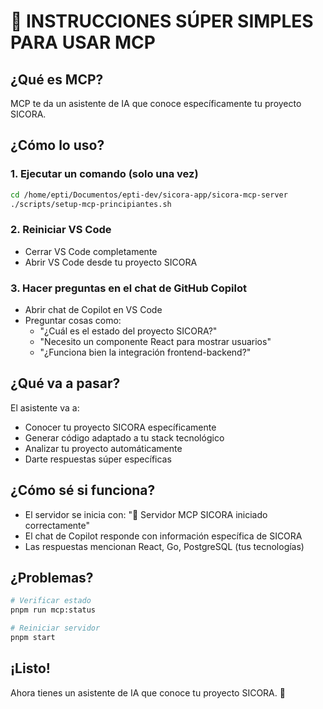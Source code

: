 # 🎯 INSTRUCCIONES SÚPER SIMPLES PARA USAR MCP

## ¿Qué es MCP?

MCP te da un asistente de IA que conoce específicamente tu proyecto SICORA.

## ¿Cómo lo uso?

### 1. Ejecutar un comando (solo una vez)

```bash
cd /home/epti/Documentos/epti-dev/sicora-app/sicora-mcp-server
./scripts/setup-mcp-principiantes.sh
```

### 2. Reiniciar VS Code

- Cerrar VS Code completamente
- Abrir VS Code desde tu proyecto SICORA

### 3. Hacer preguntas en el chat de GitHub Copilot

- Abrir chat de Copilot en VS Code
- Preguntar cosas como:
  - "¿Cuál es el estado del proyecto SICORA?"
  - "Necesito un componente React para mostrar usuarios"
  - "¿Funciona bien la integración frontend-backend?"

## ¿Qué va a pasar?

El asistente va a:

- Conocer tu proyecto SICORA específicamente
- Generar código adaptado a tu stack tecnológico
- Analizar tu proyecto automáticamente
- Darte respuestas súper específicas

## ¿Cómo sé si funciona?

- El servidor se inicia con: "🚀 Servidor MCP SICORA iniciado correctamente"
- El chat de Copilot responde con información específica de SICORA
- Las respuestas mencionan React, Go, PostgreSQL (tus tecnologías)

## ¿Problemas?

```bash
# Verificar estado
pnpm run mcp:status

# Reiniciar servidor
pnpm start
```

## ¡Listo!

Ahora tienes un asistente de IA que conoce tu proyecto SICORA. 🚀
